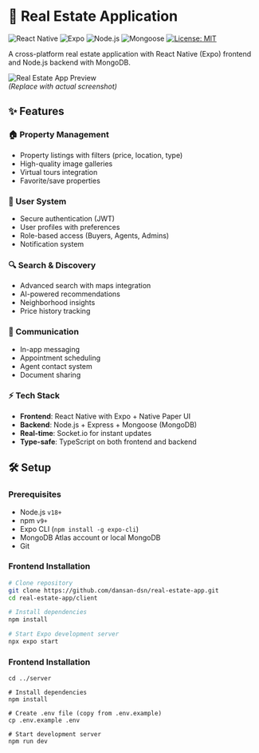 # 🏡 Real Estate Application

![React Native](https://img.shields.io/badge/React_Native-0.72-blue?logo=react)
![Expo](https://img.shields.io/badge/Expo-48-000020?logo=expo)
![Node.js](https://img.shields.io/badge/Node.js-18+-339933?logo=nodedotjs)
![Mongoose](https://img.shields.io/badge/Mongoose-7.0-880000?logo=mongodb)
[![License: MIT](https://img.shields.io/badge/License-MIT-yellow.svg)](LICENSE)

A cross-platform real estate application with React Native (Expo) frontend and Node.js backend with MongoDB.

![Real Estate App Preview](https://via.placeholder.com/800x400/2D3748/FFFFFF?text=Real+Estate+App+Preview)  
*(Replace with actual screenshot)*

## ✨ Features

### 🏠 Property Management
- Property listings with filters (price, location, type)
- High-quality image galleries
- Virtual tours integration
- Favorite/save properties

### 👤 User System
- Secure authentication (JWT)
- User profiles with preferences
- Role-based access (Buyers, Agents, Admins)
- Notification system

### 🔍 Search & Discovery
- Advanced search with maps integration
- AI-powered recommendations
- Neighborhood insights
- Price history tracking

### 💬 Communication
- In-app messaging
- Appointment scheduling
- Agent contact system
- Document sharing

### ⚡ Tech Stack
- **Frontend**: React Native with Expo + Native Paper UI
- **Backend**: Node.js + Express + Mongoose (MongoDB)
- **Real-time**: Socket.io for instant updates
- **Type-safe**: TypeScript on both frontend and backend

## 🛠️ Setup

### Prerequisites
- Node.js `v18+`
- npm `v9+`
- Expo CLI (`npm install -g expo-cli`)
- MongoDB Atlas account or local MongoDB
- Git

### Frontend Installation
```bash
# Clone repository
git clone https://github.com/dansan-dsn/real-estate-app.git
cd real-estate-app/client

# Install dependencies
npm install

# Start Expo development server
npx expo start
```

### Frontend Installation
```
cd ../server

# Install dependencies
npm install

# Create .env file (copy from .env.example)
cp .env.example .env

# Start development server
npm run dev
